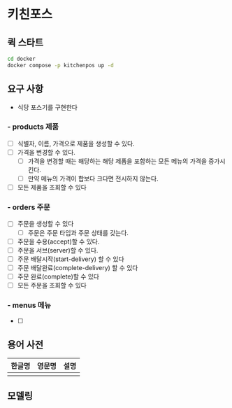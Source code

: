 # 키친포스

## 퀵 스타트

```sh
cd docker
docker compose -p kitchenpos up -d
```

## 요구 사항

- 식당 포스기를 구현한다
### - products 제품
- [ ] 식별자, 이름, 가격으로 제품을 생성할 수 있다.
- [ ] 가격을 변경할 수 있다.
  - [ ] 가격을 변경할 때는 해당하는 해당 제품을 포함하는 모든 메뉴의 가격을 증가시킨다.
  - [ ] 만약 메뉴의 가격이 합보다 크다면 전시하지 않는다. 
- [ ] 모든 제품을 조회할 수 있다
### - orders 주문
- [ ] 주문을 생성할 수 있다
  - [ ] 주문은 주문 타입과 주문 상태를 갖는다.
- [ ] 주문을 수용(accept)할 수 있다.
- [ ] 주문을 서브(server)할 수 있다.
- [ ] 주문 배달시작(start-delivery) 할 수 있다
- [ ] 주문 배달완료(complete-delivery) 할 수 있다
- [ ] 주문 완료(complete)할 수 있다
- [ ] 모든 주문을 조회할 수 있다
### - menus 메뉴
- [ ]


## 용어 사전

| 한글명 | 영문명 | 설명 |
| --- | --- | --- |
|  |  |  |

## 모델링
